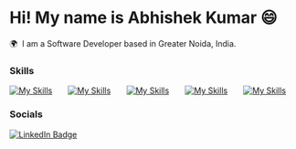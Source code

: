 Hi! My name is Abhishek Kumar 😄
========================================================================================================================================

🌍  I am a Software Developer based in Greater Noida, India.
<br/>

### Skills

[![My Skills](https://skillicons.dev/icons?i=html,css)](https://skillicons.dev) &nbsp;&nbsp;&nbsp;&nbsp;&nbsp; [![My Skills](https://skillicons.dev/icons?i=js,ts)](https://skillicons.dev) &nbsp;&nbsp;&nbsp;&nbsp;&nbsp; [![My Skills](https://skillicons.dev/icons?i=react,angular)](https://skillicons.dev) &nbsp;&nbsp;&nbsp;&nbsp;&nbsp; [![My Skills](https://skillicons.dev/icons?i=java,spring,py)](https://skillicons.dev) &nbsp;&nbsp;&nbsp;&nbsp;&nbsp; [![My Skills](https://skillicons.dev/icons?i=mysql,postman)](https://skillicons.dev)
<br/>

### Socials

<div id="badges">
  <a href="https://www.linkedin.com/in/abhishek-kumar-2588631bb/">
    <img src="https://img.shields.io/badge/LinkedIn-blue?style=for-the-badge&logo=linkedin&logoColor=white" alt="LinkedIn Badge"/>
  </a>
</div>
